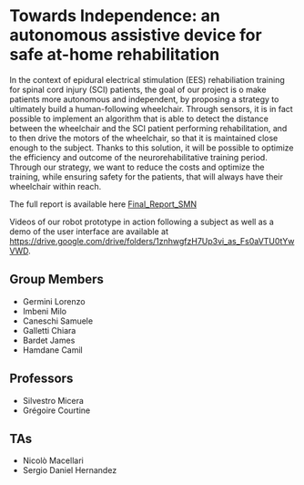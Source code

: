 # Towards Independence: an autonomous assistive device for safe at-home rehabilitation

In the context of epidural electrical stimulation (EES) rehabiliation training for spinal cord injury (SCI) patients, the goal of our project is o make patients more autonomous and independent, by proposing a strategy to ultimately build a human-following wheelchair. Through sensors, it is in fact possible to implement an algorithm that is able to detect the distance between the wheelchair and the SCI patient performing rehabilitation, and to then drive the motors of the wheelchair, so that it is maintained close enough to the subject. Thanks to this solution, it will be possible to optimize the efficiency and outcome of the neurorehabilitative training period. Through our strategy, we want to reduce the costs and optimize the training, while ensuring safety for the patients, that will always have their wheelchair within reach.

The full report is available here [Final_Report_SMN](Sensorimotor-neuroprosthetics/Final_Report_SMN.pdf)

Videos of our robot prototype in action following a subject as well as a demo of the user interface are available at https://drive.google.com/drive/folders/1znhwgfzH7Up3vi_as_Fs0aVTU0tYwVWD.

## Group Members
- Germini Lorenzo
- Imbeni Milo
- Caneschi Samuele
- Galletti Chiara
- Bardet James
- Hamdane Camil

## Professors
- Silvestro Micera
- Grégoire Courtine

## TAs
- Nicolò Macellari
- Sergio Daniel Hernandez
